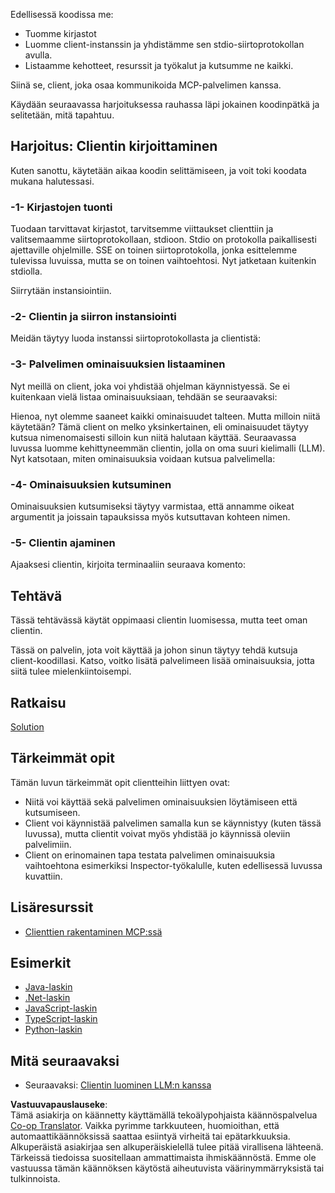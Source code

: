 <!--
CO_OP_TRANSLATOR_METADATA:
{
  "original_hash": "4cc245e2f4ea5db5e2b8c2cd1dadc4b4",
  "translation_date": "2025-07-04T17:49:51+00:00",
  "source_file": "03-GettingStarted/02-client/README.md",
  "language_code": "fi"
}
-->
Edellisessä koodissa me:

- Tuomme kirjastot
- Luomme client-instanssin ja yhdistämme sen stdio-siirtoprotokollan avulla.
- Listaamme kehotteet, resurssit ja työkalut ja kutsumme ne kaikki.

Siinä se, client, joka osaa kommunikoida MCP-palvelimen kanssa.

Käydään seuraavassa harjoituksessa rauhassa läpi jokainen koodinpätkä ja selitetään, mitä tapahtuu.

## Harjoitus: Clientin kirjoittaminen

Kuten sanottu, käytetään aikaa koodin selittämiseen, ja voit toki koodata mukana halutessasi.

### -1- Kirjastojen tuonti

Tuodaan tarvittavat kirjastot, tarvitsemme viittaukset clienttiin ja valitsemaamme siirtoprotokollaan, stdioon. Stdio on protokolla paikallisesti ajettaville ohjelmille. SSE on toinen siirtoprotokolla, jonka esittelemme tulevissa luvuissa, mutta se on toinen vaihtoehtosi. Nyt jatketaan kuitenkin stdiolla.

Siirrytään instansiointiin.

### -2- Clientin ja siirron instansiointi

Meidän täytyy luoda instanssi siirtoprotokollasta ja clientistä: 

### -3- Palvelimen ominaisuuksien listaaminen

Nyt meillä on client, joka voi yhdistää ohjelman käynnistyessä. Se ei kuitenkaan vielä listaa ominaisuuksiaan, tehdään se seuraavaksi:

Hienoa, nyt olemme saaneet kaikki ominaisuudet talteen. Mutta milloin niitä käytetään? Tämä client on melko yksinkertainen, eli ominaisuudet täytyy kutsua nimenomaisesti silloin kun niitä halutaan käyttää. Seuraavassa luvussa luomme kehittyneemmän clientin, jolla on oma suuri kielimalli (LLM). Nyt katsotaan, miten ominaisuuksia voidaan kutsua palvelimella:

### -4- Ominaisuuksien kutsuminen

Ominaisuuksien kutsumiseksi täytyy varmistaa, että annamme oikeat argumentit ja joissain tapauksissa myös kutsuttavan kohteen nimen.

### -5- Clientin ajaminen

Ajaaksesi clientin, kirjoita terminaaliin seuraava komento:

## Tehtävä

Tässä tehtävässä käytät oppimaasi clientin luomisessa, mutta teet oman clientin.

Tässä on palvelin, jota voit käyttää ja johon sinun täytyy tehdä kutsuja client-koodillasi. Katso, voitko lisätä palvelimeen lisää ominaisuuksia, jotta siitä tulee mielenkiintoisempi.

## Ratkaisu

[Solution](./solution/README.md)

## Tärkeimmät opit

Tämän luvun tärkeimmät opit clientteihin liittyen ovat:

- Niitä voi käyttää sekä palvelimen ominaisuuksien löytämiseen että kutsumiseen.
- Client voi käynnistää palvelimen samalla kun se käynnistyy (kuten tässä luvussa), mutta clientit voivat myös yhdistää jo käynnissä oleviin palvelimiin.
- Client on erinomainen tapa testata palvelimen ominaisuuksia vaihtoehtona esimerkiksi Inspector-työkalulle, kuten edellisessä luvussa kuvattiin.

## Lisäresurssit

- [Clienttien rakentaminen MCP:ssä](https://modelcontextprotocol.io/quickstart/client)

## Esimerkit

- [Java-laskin](../samples/java/calculator/README.md)
- [.Net-laskin](../../../../03-GettingStarted/samples/csharp)
- [JavaScript-laskin](../samples/javascript/README.md)
- [TypeScript-laskin](../samples/typescript/README.md)
- [Python-laskin](../../../../03-GettingStarted/samples/python)

## Mitä seuraavaksi

- Seuraavaksi: [Clientin luominen LLM:n kanssa](../03-llm-client/README.md)

**Vastuuvapauslauseke**:  
Tämä asiakirja on käännetty käyttämällä tekoälypohjaista käännöspalvelua [Co-op Translator](https://github.com/Azure/co-op-translator). Vaikka pyrimme tarkkuuteen, huomioithan, että automaattikäännöksissä saattaa esiintyä virheitä tai epätarkkuuksia. Alkuperäistä asiakirjaa sen alkuperäiskielellä tulee pitää virallisena lähteenä. Tärkeissä tiedoissa suositellaan ammattimaista ihmiskäännöstä. Emme ole vastuussa tämän käännöksen käytöstä aiheutuvista väärinymmärryksistä tai tulkinnoista.